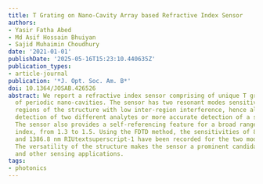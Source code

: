 ```yaml
---
title: T Grating on Nano-Cavity Array based Refractive Index Sensor
authors:
- Yasir Fatha Abed
- Md Asif Hossain Bhuiyan
- Sajid Muhaimin Choudhury
date: '2021-01-01'
publishDate: '2025-05-16T15:23:10.440635Z'
publication_types:
- article-journal
publication: '*J. Opt. Soc. Am. B*'
doi: 10.1364/JOSAB.426526
abstract: We report a refractive index sensor comprising of unique T grating on top
  of periodic nano-cavities. The sensor has two resonant modes sensitive to different
  regions of the structure with low inter-region interference, hence allows simultaneous
  detection of two different analytes or more accurate detection of a single analyte.
  The sensor also provides a self-referencing feature for a broad range of refractive
  index, from 1.3 to 1.5. Using the FDTD method, the sensitivities of 801.7 nm RIUtextsuperscript-1
  and 1386.8 nm RIUtextsuperscript-1 have been recorded for the two modes respectively.
  The versatility of the structure makes the sensor a prominent candidate for biochemical
  and other sensing applications.
tags:
- photonics
---
```

